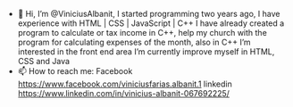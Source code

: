 - 👋 Hi, I’m @ViniciusAlbanit, I started programming two years ago, I have experience with HTML | CSS | JavaScript | C++ I have already created a program to calculate or tax income in C++, help my church with the program for calculating expenses of the month, also in C++
     I’m interested in the front end area
     I’m currently improve myself in HTML, CSS and Java
- 📫 How to reach me: Facebook https://www.facebook.com/viniciusfarias.albanit.1 linkedin https://www.linkedin.com/in/vinicius-albanit-067692225/

<!---
ViniciusAlbanit/ViniciusAlbanit is a ✨ special ✨ repository because its `README.md` (this file) appears on your GitHub profile.
You can click the Preview link to take a look at your changes.
--->
